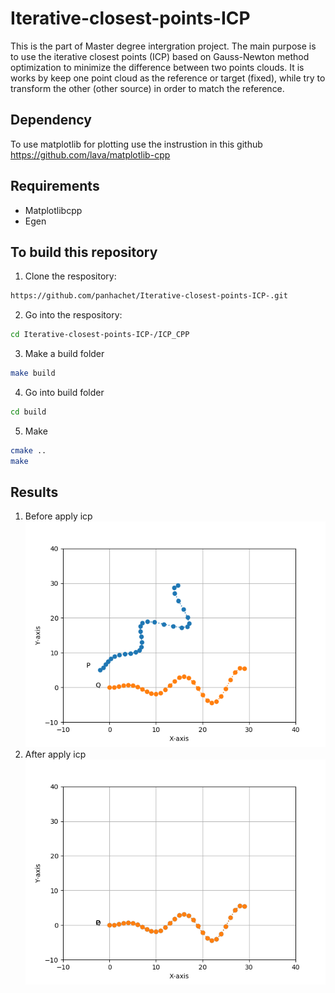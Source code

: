 # Iterative-closest-points-ICP

This is the part of Master degree intergration project. The main purpose is to use the iterative closest points (ICP) based on Gauss-Newton method optimization to minimize the difference between two points clouds. It is works by keep one point cloud as the reference or target (fixed), while try to transform the other (other source) in order to match the reference.

## Dependency
To use matplotlib for plotting use the instrustion in this github https://github.com/lava/matplotlib-cpp

## Requirements
- Matplotlibcpp
- Egen
## To build this repository 
1. Clone the respository:
```bash
https://github.com/panhachet/Iterative-closest-points-ICP-.git
```
2. Go into the respository:
```bash
cd Iterative-closest-points-ICP-/ICP_CPP
```
3. Make a build folder
```bash
make build
```
4. Go into build folder
```bash
cd build 
```
5. Make
```bash
cmake ..
make
```
## Results
1. Before apply icp
   ![Iterative-closest-points-ICP-](Result/before_icp.png)
2. After apply icp
   ![Iterative-closest-points-ICP-](Result/after_icp.png)
